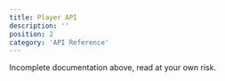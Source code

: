 ```yaml
---
title: Player API
description: ''
position: 2
category: 'API Reference'
---
```


<alert type="warning">
Incomplete documentation above, read at your own risk.
</alert>